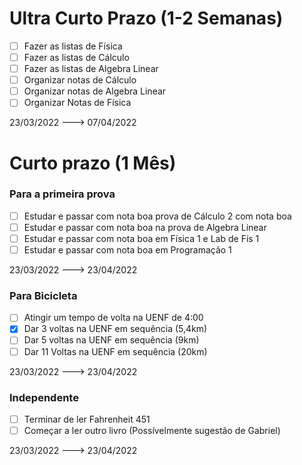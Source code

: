 # Ultra Curto Prazo (1-2 Semanas) 
- [ ] Fazer as listas de Física
- [ ] Fazer as listas de Cálculo
- [ ] Fazer as listas de Algebra Linear
- [ ] Organizar notas de Cálculo
- [ ] Organizar notas de Algebra Linear
- [ ] Organizar Notas de Física

23/03/2022 ---> 07/04/2022

# Curto prazo (1 Mês)
### Para a primeira prova
- [ ] Estudar e passar com nota boa prova de Cálculo 2 com nota boa
- [ ] Estudar e passar com nota boa na prova de Algebra Linear 
- [ ] Estudar e passar com nota boa em Física 1 e Lab de Fís 1
- [ ] Estudar e passar com nota boa em Programação 1

23/03/2022 ---> 23/04/2022

### Para Bicicleta 
- [ ] Atingir um tempo de volta na UENF de 4:00
- [x] Dar 3 voltas na UENF em sequência (5,4km)
- [ ] Dar 5 voltas na UENF em sequência (9km)
- [ ] Dar 11 Voltas na UENF em sequência (20km)

23/03/2022 ---> 23/04/2022

### Independente
- [ ] Terminar de ler Fahrenheit 451
- [ ] Começar a ler outro livro (Possívelmente sugestão de Gabriel)

23/03/2022 ---> 23/04/2022
